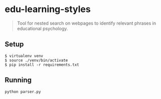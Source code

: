 # edu-learning-styles
> Tool for nested search on webpages to identify relevant phrases in 
educational psychology.

## Setup
```shell
$ virtualenv venv
$ source ./venv/bin/activate
$ pip install -r requirements.txt
```

## Running
`python parser.py`